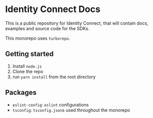 # Identity Connect Docs

This is a public repository for Identity Connect, that will contain docs, examples and source code for the SDKs.

This monorepo uses `turborepo`.

## Getting started

1. Install `node.js`
2. Clone the repo
3. run `yarn install` from the root directory

## Packages

- `eslint-config`: `eslint` configurations
- `tsconfig`: `tsconfig.json`s used throughout the monorepo

